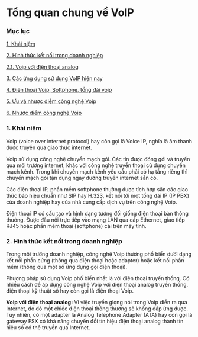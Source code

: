 # Tổng quan chung về VoIP

### Mục lục

[1. Khái niệm](#1)

[2. Hình thức kết nối trong doanh nghiệp](#2)

[2.1. Voip với điện thoại analog](#2.1)

[3. Các ứng dụng sử dụng VoIP hiện nay](#3)

[4. Điện thoại Voip, Softphone, tổng đài voip](#4)

[5. Ưu và nhược điểm công nghệ Voip](#5)

[6. Nhược điểm công nghệ Voip](#6)


### <a name="1"> 1. Khái niệm </a>
Voip (voice over internet protocol) hay còn gọi là Voice IP, nghĩa là âm thanh được truyền qua giao thức internet.

Voip sử dụng công nghệ chuyển mạch gói. Các tin được đóng gói và truyền qua môi trường internet, khác với công nghệ truyền thoại cũ dùng chuyển mạch kênh. Trong khi chuyển mạch kênh yêu cầu phải có hạ tầng riêng thì chuyển mạch gói tận dụng ngay đường truyền internet sẵn có. 

Các điện thoại IP, phần mềm softphone thường được tích hợp sẵn các giao thức báo hiệu chuẩn như SIP hay H.323, kết nối tới một tổng đài IP (IP PBX) của doanh nghiệp hay của nhà cung cấp dịch vụ trên công nghệ Voip.

Điện thoại IP có cấu tạo và hình dạng tương đối giống điện thoại bàn thông thường. Được đấu nối trực tiếp vào mạng LAN qua cáp Ethernet, giao tiếp RJ45 hoặc phần mềm thoại (softphone) cài trên máy tính.

### <a name="2">2. Hình thức kết nối trong doanh nghiệp</a>
Trong môi trường doanh nghiệp, công nghệ Voip thường phổ biến dưới dạng kết nối phần cứng (thông qua điện thoại hoặc adapter) hoặc kết nối phần mềm (thông qua một số ứng dụng gọi điện thoại).

Phương pháp sử dụng Voip phổ biến nhất là với điện thoại truyền thống. Có nhiều cách để áp dụng công nghệ Voip với điện thoại analog truyền thống, điện thoại kỹ thuật số hay còn gọi là điện thoại Voip.

<a name="2.1"> **Voip với điện thoại analog:** </a>
Vì việc truyền giọng nói trong Voip diễn ra qua Internet, do đó một chiếc điện thoại thông thường sẽ không đáp ứng được. Tuy nhiên, có một adapter là Analog Telephone Adapter (ATA) hay còn gọi là gateway FSX có khả năng chuyển đổi tín hiệu điện thoại analog thành tín hiệu số có thể truyền qua Internet.
